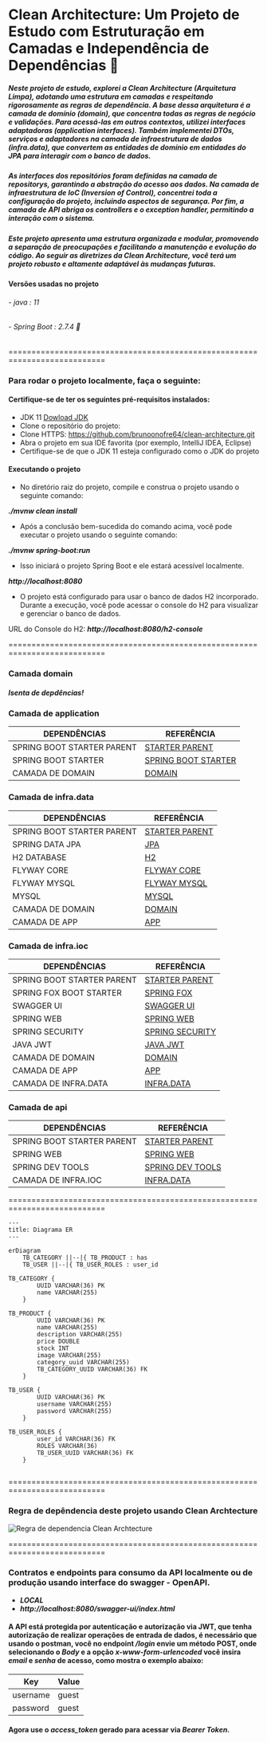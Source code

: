 
# Clean Architecture: Um Projeto de Estudo com Estruturação em Camadas e Independência de Dependências 🍃

##### Neste projeto de estudo, explorei a Clean Architecture (Arquitetura Limpa), adotando uma estrutura em camadas e respeitando rigorosamente as regras de dependência. A base dessa arquitetura é a camada de domínio (domain), que concentra todas as regras de negócio e validações. Para acessá-las em outros contextos, utilizei interfaces adaptadoras (application interfaces). Também implementei DTOs, serviços e adaptadores na camada de infraestrutura de dados (infra.data), que convertem as entidades de domínio em entidades do JPA para interagir com o banco de dados. 

##### As interfaces dos repositórios foram definidas na camada de repositorys, garantindo a abstração do acesso aos dados. Na camada de infraestrutura de IoC (Inversion of Control), concentrei toda a configuração do projeto, incluindo aspectos de segurança. Por fim, a camada de API abriga os controllers e o exception handler, permitindo a interação com o sistema.

##### Este projeto apresenta uma estrutura organizada e modular, promovendo a separação de preocupações e facilitando a manutenção e evolução do código. Ao seguir as diretrizes da Clean Architecture, você terá um projeto robusto e altamente adaptável às mudanças futuras.

#### Versões usadas no projeto
###### - java : 11
###### - Spring Boot : 2.7.4 🍃

===========================================================================

### Para rodar o projeto localmente, faça o seguinte:

#### Certifique-se de ter os seguintes pré-requisitos instalados:

* JDK 11 [Dowload JDK](https://www.oracle.com/java/technologies/downloads/#java11)
* Clone o repositório do projeto:
* Clone HTTPS: https://github.com/brunoonofre64/clean-architecture.git
* Abra o projeto em sua IDE favorita (por exemplo, IntelliJ IDEA, Eclipse)
* Certifique-se de que o JDK 11 esteja configurado como o JDK do projeto

#### Executando o projeto
* No diretório raiz do projeto, compile e construa o projeto usando o seguinte comando:

*****./mvnw clean install*****

* Após a conclusão bem-sucedida do comando acima, você pode executar o projeto usando o seguinte comando:

*****./mvnw spring-boot:run*****

* Isso iniciará o projeto Spring Boot e ele estará acessível localmente.

*****http://localhost:8080*****

* O projeto está configurado para usar o banco de dados H2 incorporado. Durante a execução, você pode acessar o console do H2 para visualizar e gerenciar o banco de dados.

URL do Console do H2: *****http://localhost:8080/h2-console*****


===========================================================================

### Camada domain

##### Isenta de depdências!

### Camada de application

DEPENDÊNCIAS  | REFERÊNCIA
------------ | ---------------
SPRING BOOT STARTER PARENT | [STARTER PARENT](https://mvnrepository.com/artifact/org.springframework.boot/spring-boot-starter-parent)
SPRING BOOT STARTER | [SPRING BOOT STARTER](https://mvnrepository.com/artifact/org.springframework.boot/spring-boot-starter)
CAMADA DE DOMAIN | [DOMAIN](https://github.com/brunoonofre64/clean-architecture/blob/master/clean-architecture/api/dependecies/domain.xml)

### Camada de infra.data

DEPENDÊNCIAS  | REFERÊNCIA
------------ | ---------------
SPRING BOOT STARTER PARENT | [STARTER PARENT](https://mvnrepository.com/artifact/org.springframework.boot/spring-boot-starter-parent)
SPRING DATA JPA | [JPA](https://mvnrepository.com/artifact/org.springframework.data/spring-data-jpa)
H2 DATABASE | [H2](https://mvnrepository.com/artifact/com.h2database/h2)
FLYWAY CORE | [FLYWAY CORE](https://mvnrepository.com/artifact/org.flywaydb/flyway-core)
FLYWAY MYSQL | [FLYWAY MYSQL](https://mvnrepository.com/artifact/org.flywaydb/flyway-mysql)
MYSQL | [MYSQL](https://mvnrepository.com/artifact/mysql/mysql-connector-java)
CAMADA DE DOMAIN | [DOMAIN](https://github.com/brunoonofre64/clean-architecture/blob/master/clean-architecture/api/dependecies/domain.xml)
CAMADA DE APP | [APP](https://github.com/brunoonofre64/clean-architecture/blob/master/clean-architecture/api/dependecies/app.xml)

### Camada de infra.ioc

DEPENDÊNCIAS  | REFERÊNCIA
------------ | ---------------
SPRING BOOT STARTER PARENT | [STARTER PARENT](https://mvnrepository.com/artifact/org.springframework.boot/spring-boot-starter-parent)
SPRING FOX BOOT STARTER | [SPRING FOX](https://mvnrepository.com/artifact/io.springfox/springfox-boot-starter)
SWAGGER UI | [SWAGGER UI](https://mvnrepository.com/artifact/io.springfox/springfox-swagger-ui)
SPRING WEB | [SPRING WEB](https://mvnrepository.com/artifact/org.springframework.boot/spring-boot-starter-web)
SPRING SECURITY| [SPRING SECURITY](https://mvnrepository.com/artifact/org.springframework.boot/spring-boot-starter-security)
JAVA JWT | [JAVA JWT](https://mvnrepository.com/artifact/com.auth0/java-jwt)
CAMADA DE DOMAIN | [DOMAIN](https://github.com/brunoonofre64/clean-architecture/blob/master/clean-architecture/api/dependecies/domain.xml)
CAMADA DE APP | [APP](https://github.com/brunoonofre64/clean-architecture/blob/master/clean-architecture/api/dependecies/app.xml)
CAMADA DE INFRA.DATA | [INFRA.DATA](https://github.com/brunoonofre64/clean-architecture/blob/master/clean-architecture/api/dependecies/infra.data.xml)

### Camada de api

DEPENDÊNCIAS  | REFERÊNCIA
------------ | ---------------
SPRING BOOT STARTER PARENT | [STARTER PARENT](https://mvnrepository.com/artifact/org.springframework.boot/spring-boot-starter-parent)
SPRING WEB | [SPRING WEB](https://mvnrepository.com/artifact/org.springframework.boot/spring-boot-starter-web)
SPRING DEV TOOLS | [SPRING DEV TOOLS](https://mvnrepository.com/artifact/org.springframework.boot/spring-boot-devtools)
CAMADA DE INFRA.IOC | [INFRA.DATA](https://github.com/brunoonofre64/clean-architecture/blob/master/clean-architecture/api/dependecies/infra.ioc.xml)

===========================================================================



````mermaid
---
title: Diagrama ER
---

erDiagram
    TB_CATEGORY ||--|{ TB_PRODUCT : has
    TB_USER ||--|{ TB_USER_ROLES : user_id

TB_CATEGORY {
        UUID VARCHAR(36) PK
        name VARCHAR(255)
    }

TB_PRODUCT {
        UUID VARCHAR(36) PK
        name VARCHAR(255)
        description VARCHAR(255)
        price DOUBLE
        stock INT
        image VARCHAR(255)
        category_uuid VARCHAR(255)
        TB_CATEGORY_UUID VARCHAR(36) FK
    }

TB_USER {
        UUID VARCHAR(36) PK
        username VARCHAR(255)
        password VARCHAR(255)
    }

TB_USER_ROLES {
        user_id VARCHAR(36) FK
        ROLES VARCHAR(36)
        TB_USER_UUID VARCHAR(36) FK
    }
    

````

===========================================================================


### Regra de depêndencia deste projeto usando Clean Archtecture

![Regra de dependencia Clean Archtecture](/api/images/regra_dependencia_clean_archh.png)



===========================================================================

### Contratos e endpoints para consumo da API localmente ou de produção usando interface do swagger - OpenAPI.

* *****LOCAL*****
* *****http://localhost:8080/swagger-ui/index.html*****

#### A API está protegida por autenticação e autorização via JWT, que tenha autorização de realizar operações de entrada de dados, é necessário que usando o postman, você no endpoint ***/login*** envie um método POST, onde selecionando o ***Body*** e a opção ***x-www-form-urlencoded*** você insira ***email*** e ***senha*** de acesso, como mostra o exemplo abaixo:


Key  | Value
------------ | ---------------
username | guest
password | guest

#### Agora use o ***access_token*** gerado para acessar via ***Bearer*** ***Token.***


